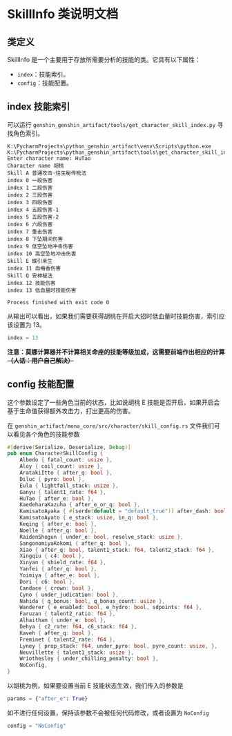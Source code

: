 # SkillInfo 类说明文档

## 类定义

SkillInfo 是一个主要用于存放所需要分析的技能的类。它具有以下属性：

- `index`：技能索引。
- `config`：技能配置。

## index 技能索引

可以运行 `genshin_genshin_artifact/tools/get_character_skill_index.py` 寻找角色索引。

```
K:\PycharmProjects\python_genshin_artifact\venv\Scripts\python.exe K:\PycharmProjects\python_genshin_artifact\tools\get_character_skill_index.py 
Enter character name: HuTao
Character name 胡桃
Skill A 普通攻击·往生秘传枪法
index 0 一段伤害
index 1 二段伤害
index 2 三段伤害
index 3 四段伤害
index 4 五段伤害-1
index 5 五段伤害-2
index 6 六段伤害
index 7 重击伤害
index 8 下坠期间伤害
index 9 低空坠地冲击伤害
index 10 高空坠地冲击伤害
Skill E 蝶引来生
index 11 血梅香伤害
Skill Q 安神秘法
index 12 技能伤害
index 13 低血量时技能伤害

Process finished with exit code 0
```

从输出可以看出，如果我们需要获得胡桃在开启大招时低血量时技能伤害，索引应该设置为 13。

```python
index = 13
```

**注意：莫娜计算器并不计算相关命座的技能等级加成，这需要前端作出相应的计算 ~~（人话：用户自己解决）~~**

## config 技能配置

这个参数设定了一些角色当前的状态，比如说胡桃 E 技能是否开启，如果开启会基于生命值获得额外攻击力，打出更高的伤害。

在 `genshin_artifact/mona_core/src/character/skill_config.rs` 文件我们可以看见各个角色的技能参数

```rust
#[derive(Serialize, Deserialize, Debug)]
pub enum CharacterSkillConfig {
    Albedo { fatal_count: usize },
    Aloy { coil_count: usize },
    AratakiItto { after_q: bool },
    Diluc { pyro: bool },
    Eula { lightfall_stack: usize },
    Ganyu { talent1_rate: f64 },
    HuTao { after_e: bool },
    KaedeharaKazuha { after_e_or_q: bool },
    KamisatoAyaka { #[serde(default = "default_true")] after_dash: bool, #[serde(default = "default_false")] use_c6: bool },
    KamisatoAyato { e_stack: usize, in_q: bool },
    Keqing { after_e: bool },
    Noelle { after_q: bool },
    RaidenShogun { under_e: bool, resolve_stack: usize },
    SangonomiyaKokomi { after_q: bool },
    Xiao { after_q: bool, talent1_stack: f64, talent2_stack: f64 },
    Xingqiu { c4: bool },
    Xinyan { shield_rate: f64 },
    Yanfei { after_q: bool },
    Yoimiya { after_e: bool },
    Dori { c6: bool },
    Candace { crown: bool },
    Cyno { under_judication: bool },
    Nahida { q_bonus: bool, q_bonus_count: usize },
    Wanderer { e_enabled: bool, e_hydro: bool, sdpoints: f64 },
    Faruzan { talent2_ratio: f64 },
    Alhaitham { under_e: bool },
    Dehya { c2_rate: f64, c6_stack: f64 },
    Kaveh { after_q: bool },
    Freminet { talent2_rate: f64 },
    Lyney { prop_stack: f64, under_pyro: bool, pyro_count: usize, },
    Neuvillette { talent1_stack: usize },
    Wriothesley { under_chilling_penalty: bool },
    NoConfig,
}
```

以胡桃为例，如果要设置当前 E 技能状态生效，我们传入的参数是

```python
params = {"after_e": True}
```

如不进行任何设置，保持该参数不会被任何代码修改，或者设置为 `NoConfig`

```python
config = "NoConfig"
```
